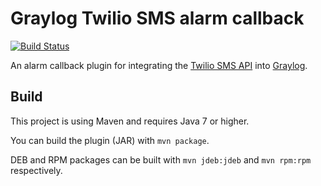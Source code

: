 # Graylog Twilio SMS alarm callback
[![Build Status](https://travis-ci.org/Graylog2/graylog2-alarmcallback-twiliosms.svg)](https://travis-ci.org/Graylog2/graylog2-alarmcallback-twiliosms)

An alarm callback plugin for integrating the [Twilio SMS API](https://www.twilio.com/sms) into [Graylog](https://www.graylog.org/).


## Build

This project is using Maven and requires Java 7 or higher.

You can build the plugin (JAR) with `mvn package`. 

DEB and RPM packages can be built with `mvn jdeb:jdeb` and `mvn rpm:rpm` respectively.
